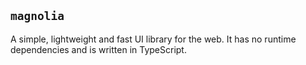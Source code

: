 ## `magnolia`

A simple, lightweight and fast UI library for the web. It has no runtime dependencies and is written in TypeScript.